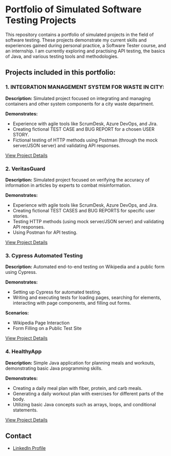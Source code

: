 # Portfolio of Simulated Software Testing Projects

This repository contains a portfolio of simulated projects in the field of software testing. These projects demonstrate my current skills and experiences gained during personal practice, a Software Tester course, and an internship. I am currently exploring and practising API testing, the basics of Java, and various testing tools and methodologies.

## Projects included in this portfolio:

### 1. INTEGRATION MANAGEMENT SYSTEM FOR WASTE IN CITY:
**Description:** Simulated project focused on integrating and managing containers and other system components for a city waste department.

**Demonstrates:**
- Experience with agile tools like ScrumDesk, Azure DevOps, and Jira.
- Creating fictional TEST CASE and BUG REPORT for a chosen USER STORY.
- Fictional testing of HTTP methods using Postman (through the mock server/JSON server) and validating API responses.

[View Project Details](https://github.com/your-username/portfolio/integration-management-waste-city)

### 2. VeritasGuard
**Description:** Simulated project focused on verifying the accuracy of information in articles by experts to combat misinformation.

**Demonstrates:**
- Experience with agile tools like ScrumDesk, Azure DevOps, and Jira.
- Creating fictional TEST CASES and BUG REPORTS for specific user stories.
- Testing HTTP methods (using mock server/JSON server) and validating API responses.
- Using Postman for API testing.

[View Project Details](https://github.com/your-username/portfolio/veritasguard)

### 3. Cypress Automated Testing

**Description:** Automated end-to-end testing on Wikipedia and a public form using Cypress.

**Demonstrates:**
- Setting up Cypress for automated testing.
- Writing and executing tests for loading pages, searching for elements, interacting with page components, and filling out forms.

**Scenarios:**
- Wikipedia Page Interaction
- Form Filling on a Public Test Site

[View Project Details](https://github.com/your-username/portfolio/cypress-automated-testing)

### 4. HealthyApp
**Description:** Simple Java application for planning meals and workouts, demonstrating basic Java programming skills.

**Demonstrates:**
- Creating a daily meal plan with fiber, protein, and carb meals.
- Generating a daily workout plan with exercises for different parts of the body.
- Utilizing basic Java concepts such as arrays, loops, and conditional statements.

[View Project Details](https://github.com/your-username/portfolio/healthyapp)

## Contact
- [LinkedIn Profile](https://www.linkedin.com/in/your-profile)
